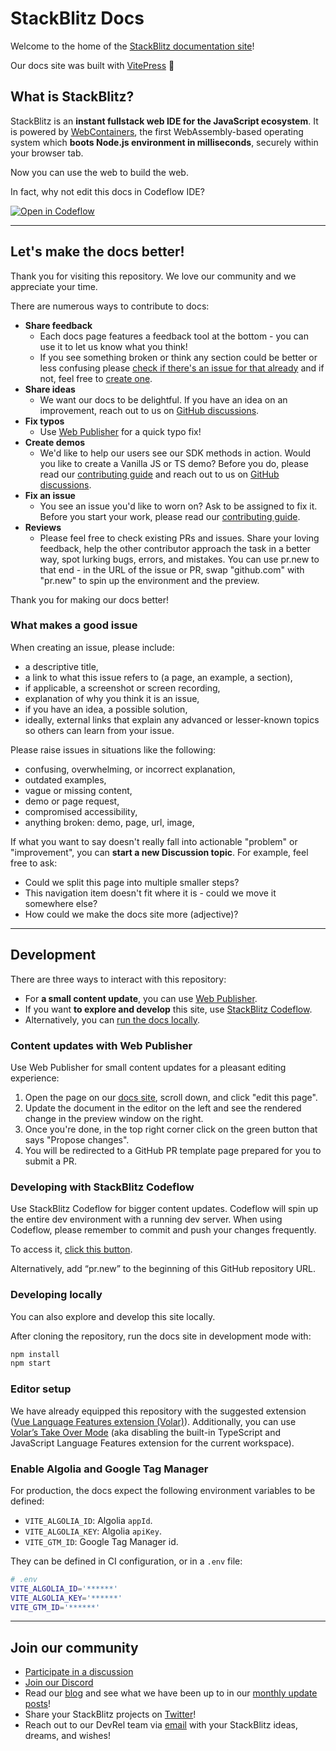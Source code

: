 # StackBlitz Docs

Welcome to the home of the [StackBlitz documentation site](https://developer.stackblitz.com)!

Our docs site was built with [VitePress](https://vitepress.vuejs.org/) 💙

## What is StackBlitz?
StackBlitz is an **instant fullstack web IDE for the JavaScript ecosystem**. It is powered by [WebContainers](https://blog.stackblitz.com/posts/introducing-webcontainers/), the first WebAssembly-based operating system which **boots Node.js environment in milliseconds**, securely within your browser tab.

Now you can use the web to build the web.

In fact, why not edit this docs in Codeflow IDE?

<a href="https://stackblitz.com/~/github.com/stackblitz/docs"><img style="display:inline" src="https://developer.stackblitz.com/img/open_in_codeflow.svg" alt="Open in Codeflow"></a>

---

## Let's make the docs better!

Thank you for visiting this repository. We love our community and we appreciate your time.

There are numerous ways to contribute to docs:
- **Share feedback**
  - Each docs page features a feedback tool at the bottom - you can use it to let us know what you think!
  - If you see something broken or think any section could be better or less confusing please [check if there's an issue for that already](https://github.com/stackblitz/docs/issues) and if not, feel free to [create one](https://github.com/stackblitz/docs/issues/new).
- **Share ideas**
  - We want our docs to be delightful. If you have an idea on an improvement, reach out to us on [GitHub discussions](https://github.com/stackblitz/docs/discussions).
- **Fix typos**
  - Use [Web Publisher](#content-updates-with-web-publisher) for a quick typo fix!
- **Create demos**
  - We'd like to help our users see our SDK methods in action. Would you like to create a Vanilla JS or TS demo? Before you do, please read our [contributing guide](CONTRIBUTING.md) and reach out to us on [GitHub discussions](https://github.com/stackblitz/docs/discussions).
- **Fix an issue**
  - You see an issue you'd like to worn on? Ask to be assigned to fix it. Before you start your work, please read our [contributing guide](CONTRIBUTING.md).
- **Reviews**
  - Please feel free to check existing PRs and issues. Share your loving feedback, help the other contributor approach the task in a better way, spot lurking bugs, errors, and mistakes. You can use pr.new to that end - in the URL of the issue or PR, swap "github.com" with "pr.new" to spin up the environment and the preview.

Thank you for making our docs better!

### What makes a good issue

When creating an issue, please include:
- a descriptive title,
- a link to what this issue refers to (a page, an example, a section),
- if applicable, a screenshot or screen recording,
- explanation of why you think it is an issue,
- if you have an idea, a possible solution,
- ideally, external links that explain any advanced or lesser-known topics so others can learn from your issue.

Please raise issues in situations like the following:
- confusing, overwhelming, or incorrect explanation,
- outdated examples,
- vague or missing content,
- demo or page request,
- compromised accessibility,
- anything broken: demo, page, url, image,

If what you want to say doesn't really fall into actionable "problem" or "improvement", you can **start a new Discussion topic**. For example, feel free to ask:
- Could we split this page into multiple smaller steps?
- This navigation item doesn't fit where it is - could we move it somewhere else?
- How could we make the docs site more (adjective)?

---

## Development

There are three ways to interact with this repository:
- For **a small content update**, you can use [Web Publisher](#content-updates-with-web-publisher). 
- If you want **to explore and develop** this site, use [StackBlitz Codeflow](#developing-with-stackblitz-codeflow). 
- Alternatively, you can [run the docs locally](#developing-locally).

### Content updates with Web Publisher

Use Web Publisher for small content updates for a pleasant editing experience:

1. Open the page on our [docs site](https://developer.stackblitz.com), scroll down, and click "edit this page".
2. Update the document in the editor on the left and see the rendered change in the preview window on the right.
3. Once you're done, in the top right corner click on the green button that says "Propose changes".
4. You will be redirected to a GitHub PR template page prepared for you to submit a PR.


### Developing with StackBlitz Codeflow
Use StackBlitz Codeflow for bigger content updates. Codeflow will spin up the entire dev environment with a running dev server. When using Codeflow, please remember to commit and push your changes frequently.

To access it, [click this button](https://stackblitz.com/~/github.com/stackblitz/docs).

Alternatively, add “pr.new” to the beginning of this GitHub repository URL.

### Developing locally
You can also explore and develop this site locally.

After cloning the repository, run the docs site in development mode with:

```sh
npm install
npm start
```

### Editor setup

We have already equipped this repository with the suggested extension ([Vue Language Features extension (Volar)](https://marketplace.visualstudio.com/items?itemName=Vue.volar)). Additionally, you can use [Volar’s Take Over Mode](https://github.com/johnsoncodehk/volar/discussions/471) (aka disabling the built-in TypeScript and JavaScript Language Features extension for the current workspace).

### Enable Algolia and Google Tag Manager

For production, the docs expect the following environment variables to be defined:

- `VITE_ALGOLIA_ID`: Algolia `appId`.
- `VITE_ALGOLIA_KEY`: Algolia `apiKey`.
- `VITE_GTM_ID`: Google Tag Manager id.

They can be defined in CI configuration, or in a `.env` file:

```sh
# .env
VITE_ALGOLIA_ID='******'
VITE_ALGOLIA_KEY='******'
VITE_GTM_ID='******'
```

---

## Join our community

- [Participate in a discussion](https://github.com/stackblitz/docs/discussions)
- [Join our Discord](https://discord.gg/EQ7uJQxC)
- Read our [blog](https://blog.stackblitz.com/) and see what we have been up to in our [monthly update posts](https://blog.stackblitz.com/categories/monthly-updates/)!
- Share your StackBlitz projects on [Twitter](https://twitter.com/stackblitz)!
- Reach out to our DevRel team via [email](mailto:devrel@stackblitz.com) with your StackBlitz ideas, dreams, and wishes!


